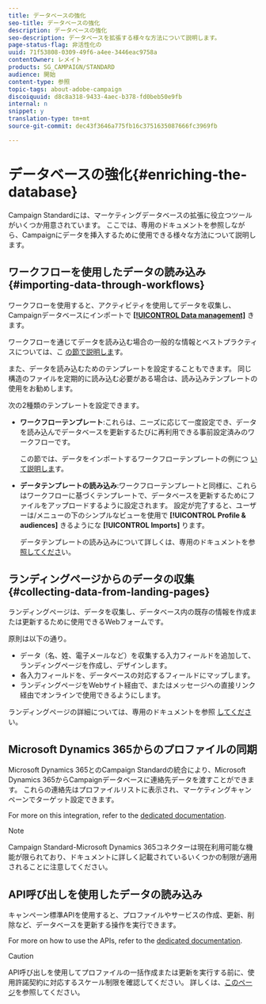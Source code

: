 ```yaml
---
title: データベースの強化
seo-title: データベースの強化
description: データベースの強化
seo-description: データベースを拡張する様々な方法について説明します。
page-status-flag: 非活性化の
uuid: 71f53808-0309-49f6-a4ee-3446eac9758a
contentOwner: レメイト
products: SG_CAMPAIGN/STANDARD
audience: 開始
content-type: 参照
topic-tags: about-adobe-campaign
discoiquuid: d8c8a318-9433-4aec-b378-fd0beb50e9fb
internal: n
snippet: y
translation-type: tm+mt
source-git-commit: dec43f3646a775fb16c3751635087666fc3969fb

---
```



# データベースの強化{#enriching-the-database}

Campaign Standardには、マーケティングデータベースの拡張に役立つツールがいくつか用意されています。 ここでは、専用のドキュメントを参照しながら、Campaignにデータを挿入するために使用できる様々な方法について説明します。

## ワークフローを使用したデータの読み込み {#importing-data-through-workflows}

ワークフローを使用すると、アクティビティを使用してデータを収集し、Campaignデータベースにインポートで [**[!UICONTROL Data management]**](../../automating/using/about-data-management-activities.md) きます。

ワークフローを通じてデータを読み込む場合の一般的な情報とベストプラクティスについては、こ [の節で説明しま](../../automating/using/importing-data.md)す。

また、データを読み込むためのテンプレートを設定することもできます。 同じ構造のファイルを定期的に読み込む必要がある場合は、読み込みテンプレートの使用をお勧めします。

次の2種類のテンプレートを設定できます。

* **ワークフローテンプレート**:これらは、ニーズに応じて一度設定でき、データを読み込んでデータベースを更新するたびに再利用できる事前設定済みのワークフローです。

   この節では、データをインポートするワークフローテンプレートの例につ [いて説明しま](../../automating/using/importing-data.md#example--import-workflow-template)す。

* **データテンプレートの読み込み**:ワークフローテンプレートと同様に、これらはワークフローに基づくテンプレートで、データベースを更新するためにファイルをアップロードするように設定されます。 設定が完了すると、ユーザーは/メニューの下のシンプルなビューを使用で **[!UICONTROL Profile & audiences]** きるようにな **[!UICONTROL Imports]** ります。

   データテンプレートの読み込みについて詳しくは、専用のドキュメントを参 [照してくださ](../../automating/using/importing-data-with-import-templates.md)い。

## ランディングページからのデータの収集 {#collecting-data-from-landing-pages}

ランディングページは、データを収集し、データベース内の既存の情報を作成または更新するために使用できるWebフォームです。

原則は以下の通り。

* データ（名、姓、電子メールなど）を収集する入力フィールドを追加して、ランディングページを作成し、デザインします。
* 各入力フィールドを、データベースの対応するフィールドにマップします。
* ランディングページをWebサイト経由で、またはメッセージへの直接リンク経由でオンラインで使用できるようにします。

ランディングページの詳細については、専用のドキュメントを参照 [してくださ](../../channels/using/about-landing-pages.md)い。

## Microsoft Dynamics 365からのプロファイルの同期

Microsoft Dynamics 365とのCampaign Standardの統合により、Microsoft Dynamics 365からCampaignデータベースに連絡先データを渡すことができます。
これらの連絡先はプロファイルリストに表示され、マーケティングキャンペーンでターゲット設定できます。

For more on this integration, refer to the [dedicated documentation](https://helpx.adobe.com/campaign/kb/acs-ms-dynamics.html).

>[!NOTE]
>
>Campaign Standard-Microsoft Dynamics 365コネクターは現在利用可能な機能が限られており、ドキュメントに詳しく記載されているいくつかの制限が適用されることに注意してください。

## API呼び出しを使用したデータの読み込み

キャンペーン標準APIを使用すると、プロファイルやサービスの作成、更新、削除など、データベースを更新する操作を実行できます。

For more on how to use the APIs, refer to the [dedicated documentation](https://docs.campaign.adobe.com/doc/standard/en/api/ACS_API.html).

>[!CAUTION]
>
>API呼び出しを使用してプロファイルの一括作成または更新を実行する前に、使用許諾契約に対応するスケール制限を確認してください。 詳しくは、[このページ](https://helpx.adobe.com/legal/product-descriptions/campaign-standard.html#ITInfrastructureResourcesbyActiveProfilesTiers)を参照してください。
